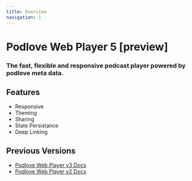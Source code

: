 ```yaml
---
title: Overview
navigation: 1
---
```


# Podlove Web Player 5 [preview]
### The fast, flexible and responsive podcast player powered by podlove meta data.

<podlove-web-player episode="fixtures/episode.json" config="fixtures/config.json" />

## Features

- Responsive
- Theming
- Sharing
- State Persistance
- Deep Linking

## Previous Versions

- [Podlove Web Player v3 Docs](docs.podlove.org/podlove-web-player-v3/)
- [Podlove Web Player v2 Docs](docs.podlove.org/podlove-web-player-v3/versions/v2.html)
